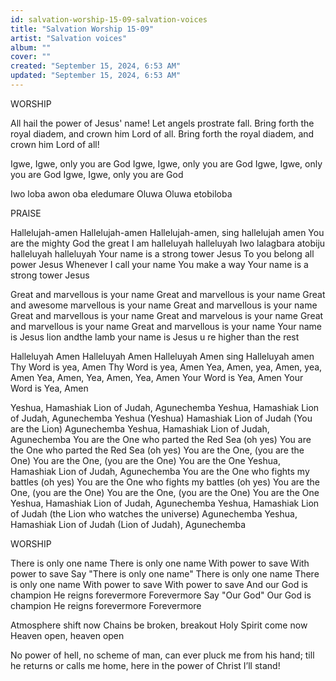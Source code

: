 ```yaml
---
id: salvation-worship-15-09-salvation-voices
title: "Salvation Worship 15-09"
artist: "Salvation voices"
album: ""
cover: ""
created: "September 15, 2024, 6:53 AM"
updated: "September 15, 2024, 6:53 AM"
---
```


WORSHIP

All hail the power of Jesus' name!
Let angels prostrate fall.
Bring forth the royal diadem,
and crown him Lord of all.
Bring forth the royal diadem,
and crown him Lord of all!

Igwe, Igwe, only you are God
Igwe, Igwe, only you are God
Igwe, Igwe, only you are God
Igwe, Igwe, only you are God

Iwo loba awon oba eledumare
Oluwa Oluwa etobiloba

PRAISE

Hallelujah-amen
Hallelujah-amen
Hallelujah-amen,
sing hallelujah amen
You are the mighty God the great  I am
halleluyah halleluyah 
Iwo lalagbara atobiju
halleluyah halleluyah 
Your name is a strong tower Jesus
To you belong all power Jesus
Whenever I call your name
You  make a way
Your name is a strong tower Jesus

Great and marvellous is your name
Great and marvellous is your name
Great and awesome marvellous is your name
Great and marvellous is your name
Great and marvellous is your name
Great and marvelous is your name
Great and marvellous is your name
Great and marvellous is your name
Your name is Jesus lion andthe lamb
your name is Jesus u re higher than the rest
 
Halleluyah Amen Halleluyah Amen
Halleluyah Amen sing Halleluyah amen 
Thy Word is yea, Amen
Thy Word is yea, Amen
Yea, Amen, yea, Amen, yea, Amen
Yea, Amen, Yea, Amen, Yea, Amen
Your Word is Yea, Amen
Your Word is Yea, Amen

Yeshua, Hamashiak
Lion of Judah, Agunechemba
Yeshua, Hamashiak
Lion of Judah, Agunechemba
Yeshua (Yeshua) Hamashiak
Lion of Judah (You are the Lion) Agunechemba
Yeshua, Hamashiak
Lion of Judah, Agunechemba
You are the One who parted the Red Sea (oh yes)
You are the One who parted the Red Sea (oh yes)
You are the One, (you are the One)
You are the One, (you are the One)
You are the One
Yeshua, Hamashiak
Lion of Judah, Agunechemba
You are the One who fights my battles (oh yes)
You are the One who fights my battles (oh yes)
You are the One, (you are the One)
You are the One, (you are the One)
You are the One
Yeshua, Hamashiak
Lion of Judah, Agunechemba
Yeshua, Hamashiak
Lion of Judah (the Lion who watches the universe) Agunechemba
Yeshua, Hamashiak
Lion of Judah (Lion of Judah), Agunechemba

WORSHIP 

There is only one name
There is only one name
With power to save
With power to save
Say "There is only one name"
There is only one name
There is only one name
With power to save
With power to save
And our God is champion
He reigns forevermore
Forevermore
Say "Our God"
Our God is champion
He reigns forevermore
Forevermore

Atmosphere shift now
Chains be broken, breakout
Holy Spirit come now
Heaven open, heaven open

No power of hell, no scheme of man,
can ever pluck me from his hand;
till he returns or calls me home,
here in the power of Christ I’ll stand!